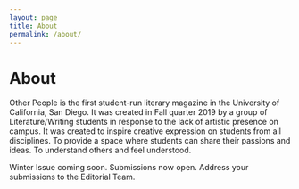 ```yaml
---
layout: page
title: About
permalink: /about/
---
```


# About


Other People is the first student-run literary magazine in the University of California, San Diego. It was created in Fall quarter 2019 by a group of Literature/Writing students in response to the lack of artistic presence on campus. It was created to inspire creative expression on students from all disciplines. To provide a space where students can share their passions and ideas. To understand others and feel understood.

Winter Issue coming soon. Submissions now open.
Address your submissions to the Editorial Team.
